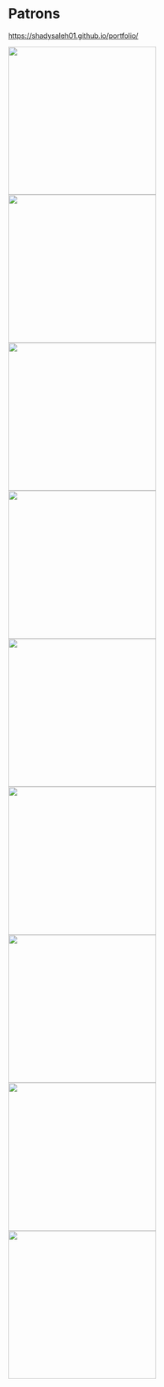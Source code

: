# Patrons

https://shadysaleh01.github.io/portfolio/

<img src="screenShots/about640.PNG" width="300">
<img src="screenShots/about768.PNG" width="300">
<img src="screenShots/about980.PNG" width="300">
<img src="screenShots/portfolio640.PNG" width="300">
<img src="screenShots/portfolio768.PNG" width="300">
<img src="screenShots/portfolio980.PNG" width="300">
<img src="screenShots/contact640.PNG" width="300">
<img src="screenShots/contact768.PNG" width="300">
<img src="screenShots/contact980.PNG" width="300">





